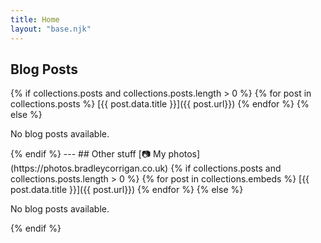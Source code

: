 ```yaml
--- 
title: Home
layout: "base.njk"
---
```

## Blog Posts

{% if collections.posts and collections.posts.length > 0 %}
  {% for post in collections.posts %}
	[{{ post.data.title }}]({{ post.url}})
  {% endfor %}
{% else %}
  <p>No blog posts available.</p>
{% endif %}
--- 
## Other stuff
[📷 My photos](https://photos.bradleycorrigan.co.uk) 
{% if collections.posts and collections.posts.length > 0 %}
  {% for post in collections.embeds %}
	[{{ post.data.title }}]({{ post.url}})
  {% endfor %}
{% else %}
  <p>No blog posts available.</p>
{% endif %}